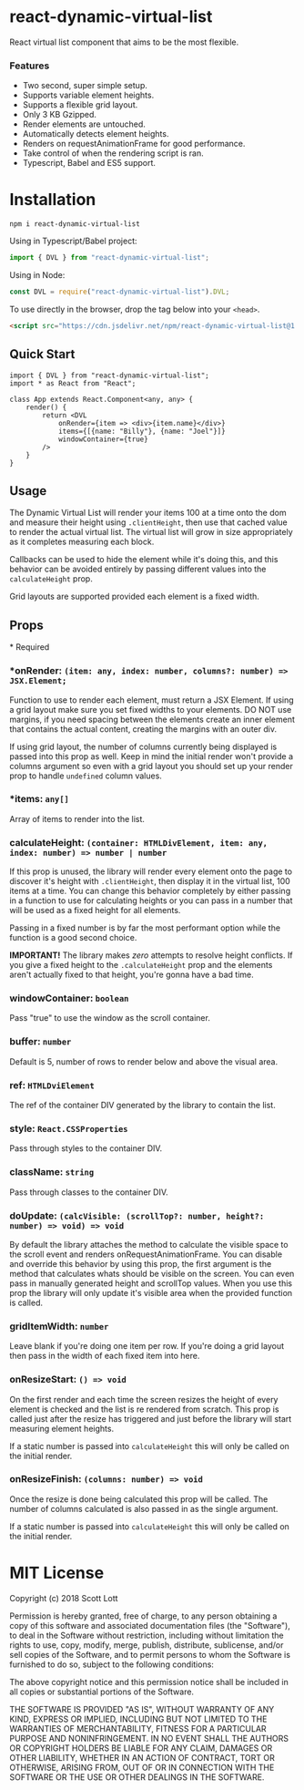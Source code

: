 # react-dynamic-virtual-list
React virtual list component that aims to be the most flexible.

### Features
- Two second, super simple setup.
- Supports variable element heights.
- Supports a flexible grid layout.
- Only 3 KB Gzipped.
- Render elements are untouched.
- Automatically detects element heights.
- Renders on requestAnimationFrame for good performance.
- Take control of when the rendering script is ran.
- Typescript, Babel and ES5 support.

# Installation

```
npm i react-dynamic-virtual-list
```

Using in Typescript/Babel project:

```js
import { DVL } from "react-dynamic-virtual-list";
```

Using in Node:

```js
const DVL = require("react-dynamic-virtual-list").DVL;
```

To use directly in the browser, drop the tag below into your `<head>`.

```html
<script src="https://cdn.jsdelivr.net/npm/react-dynamic-virtual-list@1.1.1/dist/react-dvl.min.js"></script>
```


## Quick Start

```tsx
import { DVL } from "react-dynamic-virtual-list";
import * as React from "React";

class App extends React.Component<any, any> {
    render() {
        return <DVL
            onRender={item => <div>{item.name}</div>}
            items={[{name: "Billy"}, {name: "Joel"}]}
            windowContainer={true}
        />
    }
}
```

## Usage

The Dynamic Virtual List will render your items 100 at a time onto the dom and measure their height using `.clientHeight`, then use that cached value to render the actual virtual list.  The virtual list will grow in size appropriately as it completes measuring each block.

Callbacks can be used to hide the element while it's doing this, and this behavior can be avoided entirely by passing different values into the `calculateHeight` prop.

Grid layouts are supported provided each element is a fixed width.  

## Props
\* Required


### *onRender: `(item: any, index: number, columns?: number) => JSX.Element;`
Function to use to render each element, must return a JSX Element.  If using a grid layout make sure you set fixed widths to your elements.  DO NOT use margins, if you need spacing between the elements create an inner element that contains the actual content, creating the margins with an outer div.        

If using grid layout, the number of columns currently being displayed is passed into this prop as well.  Keep in mind the initial render won't provide a columns argument so even with a grid layout you should set up your render prop to handle `undefined` column values.       

### *items: `any[]`
Array of items to render into the list.

### calculateHeight: `(container: HTMLDivElement, item: any, index: number) => number | number`
If this prop is unused, the library will render every element onto the page to discover it's height with `.clientHeight`, then display it in the virtual list, 100 items at a time.  You can change this behavior completely by either passing in a function to use for calculating heights or you can pass in a number that will be used as a fixed height for all elements.

Passing in a fixed number is by far the most performant option while the function is a good second choice.

**IMPORTANT!** The library makes *zero* attempts to resolve height conflicts.  If you give a fixed height to the `.calculateHeight` prop and the elements aren't actually fixed to that height, you're gonna have a bad time.

### windowContainer: `boolean`
Pass "true" to use the window as the scroll container.

### buffer: `number`
Default is 5, number of rows to render below and above the visual area.                                                                                

### ref: `HTMLDviElement`
The ref of the container DIV generated by the library to contain the list.                                                                                

### style: `React.CSSProperties`
Pass through styles to the container DIV.
              
### className: `string`
Pass through classes to the container DIV.   

### doUpdate: `(calcVisible: (scrollTop?: number, height?: number) => void) => void`
By default the library attaches the method to calculate the visible space to the scroll event and renders onRequestAnimationFrame.  You can disable and override this behavior by using this prop, the first argument is the method that calculates whats should be visible on the screen.  You can even pass in manually generated height and scrollTop values.  When you use this prop the library will only update it's visible area when the provided function is called.

### gridItemWidth: `number`
Leave blank if you're doing one item per row.  If you're doing a grid layout then pass in the width of each fixed item into here.                          

### onResizeStart: `() => void`
On the first render and each time the screen resizes the height of every element is checked and the list is re rendered from scratch.  This prop is called just after the resize has triggered and just before the library will start measuring element heights. 

If a static number is passed into `calculateHeight` this will only be called on the initial render.             

### onResizeFinish: `(columns: number) => void`
Once the resize is done being calculated this prop will be called.  The number of columns calculated is also passed in as the single argument.

If a static number is passed into `calculateHeight` this will only be called on the initial render.

# MIT License

Copyright (c) 2018 Scott Lott

Permission is hereby granted, free of charge, to any person obtaining a copy
of this software and associated documentation files (the "Software"), to deal
in the Software without restriction, including without limitation the rights
to use, copy, modify, merge, publish, distribute, sublicense, and/or sell
copies of the Software, and to permit persons to whom the Software is
furnished to do so, subject to the following conditions:

The above copyright notice and this permission notice shall be included in all
copies or substantial portions of the Software.

THE SOFTWARE IS PROVIDED "AS IS", WITHOUT WARRANTY OF ANY KIND, EXPRESS OR
IMPLIED, INCLUDING BUT NOT LIMITED TO THE WARRANTIES OF MERCHANTABILITY,
FITNESS FOR A PARTICULAR PURPOSE AND NONINFRINGEMENT. IN NO EVENT SHALL THE
AUTHORS OR COPYRIGHT HOLDERS BE LIABLE FOR ANY CLAIM, DAMAGES OR OTHER
LIABILITY, WHETHER IN AN ACTION OF CONTRACT, TORT OR OTHERWISE, ARISING FROM,
OUT OF OR IN CONNECTION WITH THE SOFTWARE OR THE USE OR OTHER DEALINGS IN THE
SOFTWARE.

